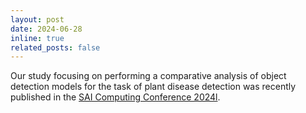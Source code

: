 ```yaml
---
layout: post
date: 2024-06-28
inline: true
related_posts: false
---
```


Our study focusing on performing a comparative analysis of object detection models for the task of plant disease detection was recently published in the [SAI Computing Conference 2024l](https://doi.org/10.1007/978-3-031-62269-4_29).
